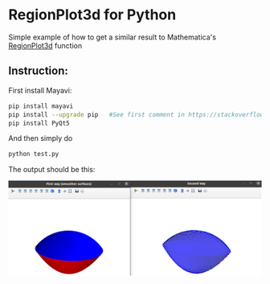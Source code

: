 # RegionPlot3d for Python #

Simple example of how to get a similar result to Mathematica's [RegionPlot3d](https://reference.wolfram.com/language/ref/RegionPlot3D.html) function

## Instruction:

First install Mayavi:

```bash
pip install mayavi
pip install --upgrade pip   #See first comment in https://stackoverflow.com/a/67606704
pip install PyQt5
```

And then simply do

```bash
python test.py
```

The output should be this:

![](./result.png) 
